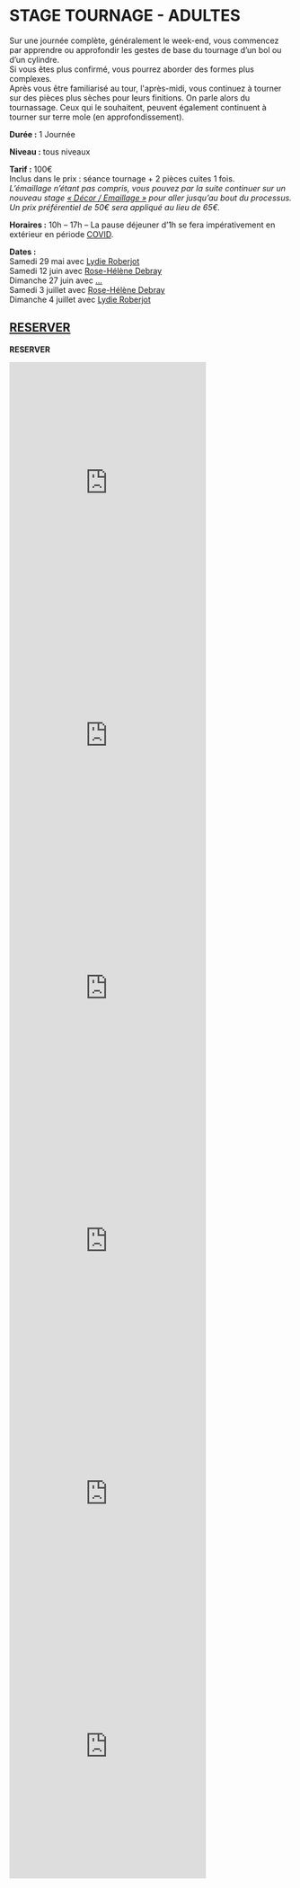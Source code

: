 # STAGE TOURNAGE - ADULTES  

Sur une journée complète, généralement le week-end, vous commencez par apprendre ou approfondir les gestes de base du tournage d’un bol ou d’un cylindre.  
Si vous êtes plus confirmé, vous pourrez aborder des formes plus complexes.  
Après vous être familiarisé au tour, l'après-midi, vous continuez à tourner sur des pièces plus sèches pour leurs finitions. On parle alors du tournassage. Ceux qui le souhaitent, peuvent également continuent à tourner sur terre mole (en approfondissement).  
 
**Durée :** 1 Journée 

**Niveau :** tous niveaux  

**Tarif :** 100€  
Inclus dans le prix : séance tournage + 2 pièces cuites 1 fois.  
_L’émaillage n’étant pas compris, vous pouvez par la suite continuer sur un nouveau stage [« Décor / Emaillage »](emaillage_adultes) pour aller jusqu’au bout du processus. Un prix préférentiel de 50€ sera appliqué au lieu de 65€._  


**Horaires :** 10h – 17h – La pause déjeuner d’1h se fera impérativement en extérieur en période [COVID](covid).  

**Dates :**  
Samedi 29 mai avec [Lydie Roberjot](intervenants_fansdeterre)  
Samedi 12 juin avec [Rose-Hélène Debray](intervenants_fansdeterre)  
Dimanche 27 juin avec [...](intervenants_fansdeterre)  
Samedi 3 juillet avec [Rose-Hélène Debray](intervenants_fansdeterre)  
Dimanche 4 juillet avec [Lydie Roberjot](intervenants_fansdeterre)  


## [RESERVER](https://www.helloasso.com/associations/fans-de-terre)  

**RESERVER**  
<iframe id="haWidget" allowtransparency="true" src="https://www.helloasso.com/associations/fans-de-terre/evenements/stage-tournage-ceramique-6h-12-juin-2021/widget-vignette" style="width: 350px; height: 450px; border: none;"></iframe>

<iframe id="haWidget" allowtransparency="true" src="https://www.helloasso.com/associations/fans-de-terre/evenements/stage-tournage-ceramique-6h/widget-vignette" style="width: 350px; height: 450px; border: none;"></iframe>
<iframe id="haWidget" allowtransparency="true" src="https://www.helloasso.com/associations/fans-de-terre/evenements/stage-tournage-ceramique-6h/widget-vignette" style="width: 350px; height: 450px; border: none;"></iframe>
<iframe id="haWidget" allowtransparency="true" src="https://www.helloasso.com/associations/fans-de-terre/evenements/stage-tournage-ceramique-6h/widget-vignette" style="width: 350px; height: 450px; border: none;"></iframe>
<iframe id="haWidget" allowtransparency="true" src="https://www.helloasso.com/associations/fans-de-terre/evenements/stage-tournage-ceramique-6h/widget-vignette" style="width: 350px; height: 450px; border: none;"></iframe>
<iframe id="haWidget" allowtransparency="true" src="https://www.helloasso.com/associations/fans-de-terre/evenements/stage-tournage-ceramique-6h/widget-vignette" style="width: 350px; height: 450px; border: none;"></iframe>
